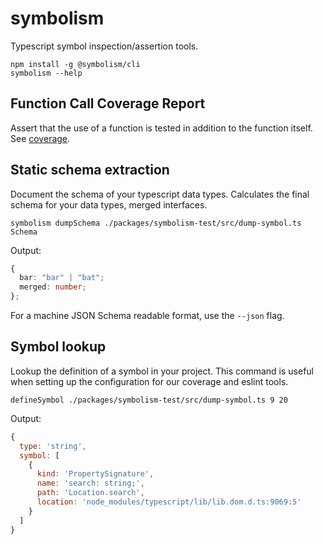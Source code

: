 # symbolism

Typescript symbol inspection/assertion tools.

```console
npm install -g @symbolism/cli
symbolism --help
```

## Function Call Coverage Report

Assert that the use of a function is tested in addition to the function itself. See [coverage](./docs/coverage.md).


## Static schema extraction

Document the schema of your typescript data types. Calculates the final schema for your data types, merged interfaces.


```console
symbolism dumpSchema ./packages/symbolism-test/src/dump-symbol.ts Schema
```

Output:
```ts
{
  bar: "bar" | "bat";
  merged: number;
};
```

For a machine JSON Schema readable format, use the `--json` flag.


## Symbol lookup

Lookup the definition of a symbol in your project. This command is useful when setting up the configuration for our coverage and eslint tools.

```console
defineSymbol ./packages/symbolism-test/src/dump-symbol.ts 9 20
```

Output:

```js
{
  type: 'string',
  symbol: [
    {
      kind: 'PropertySignature',
      name: 'search: string;',
      path: 'Location.search',
      location: 'node_modules/typescript/lib/lib.dom.d.ts:9069:5'
    }
  ]
}
```